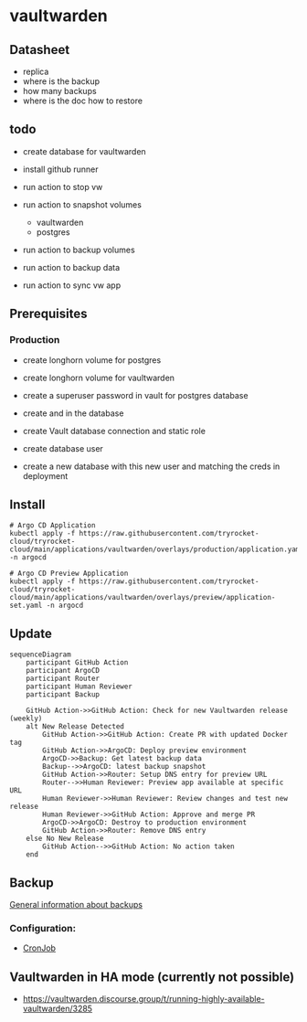 # vaultwarden

## Datasheet

- replica 
- where is the backup
- how many backups
- where is the doc how to restore


## todo
- create database for vaultwarden

- install github runner
- run action to stop vw
- run action to snapshot volumes
  - vaultwarden
  - postgres
- run action to backup volumes
- run action to backup data
- run action to sync vw app


## Prerequisites

### Production

- create longhorn volume for postgres
- create longhorn volume for vaultwarden
- create a superuser password in vault for postgres database
- create <vault user> and <app user> in the database
- create Vault database connection and static role
 

- create database user
- create a new database with this new user and matching the creds in deployment

## Install

    # Argo CD Application
    kubectl apply -f https://raw.githubusercontent.com/tryrocket-cloud/tryrocket-cloud/main/applications/vaultwarden/overlays/production/application.yaml -n argocd

    # Argo CD Preview Application
    kubectl apply -f https://raw.githubusercontent.com/tryrocket-cloud/tryrocket-cloud/main/applications/vaultwarden/overlays/preview/application-set.yaml -n argocd

## Update

```mermaid
sequenceDiagram
    participant GitHub Action
    participant ArgoCD
    participant Router
    participant Human Reviewer
    participant Backup

    GitHub Action->>GitHub Action: Check for new Vaultwarden release (weekly)
    alt New Release Detected
        GitHub Action->>GitHub Action: Create PR with updated Docker tag
        GitHub Action->>ArgoCD: Deploy preview environment
        ArgoCD->>Backup: Get latest backup data
        Backup-->>ArgoCD: latest backup snapshot
        GitHub Action->>Router: Setup DNS entry for preview URL
        Router-->>Human Reviewer: Preview app available at specific URL
        Human Reviewer->>Human Reviewer: Review changes and test new release
        Human Reviewer->>GitHub Action: Approve and merge PR
        ArgoCD->>ArgoCD: Destroy to production environment
        GitHub Action->>Router: Remove DNS entry
    else No New Release
        GitHub Action-->>GitHub Action: No action taken
    end
```

## Backup

[General information about backups](https://github.com/tryrocket-cloud/tryrocket-cloud/wiki/Backup)

### Configuration:

- [CronJob](./overlays/production/backup/backup-cronjob.yaml)

## Vaultwarden in HA mode (currently not possible)

- https://vaultwarden.discourse.group/t/running-highly-available-vaultwarden/3285

